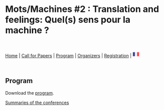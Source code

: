 # Mots/Machines #2 : Translation and feelings: Quel(s) sens pour la machine ?

<br>

[Home](https://motsmachines.github.io/2020/en) | [Call for Papers](https://motsmachines.github.io/2020/en/cfp) | [Program](https://motsmachines.github.io/2020/en/program) | [Organizers](https://motsmachines.github.io/2020/en/orga) | [Registration](https://motsmachines.github.io/2020/en/registration) | [<img src="FR.png" width="20">](https://motsmachines.github.io/2020/fr)

<br>

## Program

Download the [program](https://www.univ-brest.fr/digitalAssets/86/86390_Programme-A5.pdf).

[Summaries of the conferences](https://www.univ-brest.fr/digitalAssets/87/87636_Re--sume--s.pdf)
